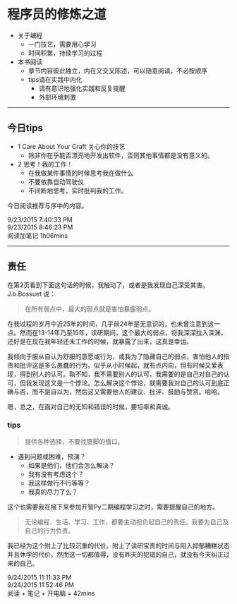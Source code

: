 # 程序员的修炼之道 #

- 关于编程
	- 一门技艺，需要用心学习
	- 时间积累，持续学习的过程
- 本书阅读
	- 章节内容彼此独立，内在又交叉陈述，可以随意阅读，不必按顺序
	- tips请在实践中内化
		- 请有意识地强化实践和反复提醒
		- 外部环境刺激

----------

## 今日tips ##

- 1 Care About Your Craft 关心你的技艺
	- 除非你在乎能否漂亮地开发出软件，否则其他事情都是没有意义的。
- 2 思考！我的工作！
	- 在我做某件事情的时候思考我在做什么
	- 不要依靠自动驾驶仪
	- 不间断地思考，实时批判我的工作。

今日阅读推荐与序中的内容。

9/23/2015 7:40:33 PM   
9/23/2015 8:46:23 PM  
阅读加笔记 1h06mins

----------

## 责任 ##

在第2页看到下面这句话的时候，我触动了，或者是我发现自己深受其害。  
J.b.Bossuet 说：
> 在所有弱点中，最大的弱点就是害怕暴露弱点。

在我过程的岁月中近25年的时间，几乎前24年是无意识的，也未曾注意到这一点。然而在13-14年乃至15年，读研期间，这个最大的弱点，将我深深拉入深渊，还好是在现在我年轻还未工作的时候，就暴露了出来，这真是幸运。

我倾向于服从自认为舒服的意愿或行为，或我为了隐藏自己的弱点，害怕他人的指责和批评这是多么愚蠢的行为。似乎从小时候起，就有点内向，但有时候又爱表现，得到别人的认可。孰不知，我不需要别人的认可，我需要的是自己对自己的认可，但我发现这又是一个悖论。怎么解决这个悖论，就需要我对自己的认可到底正确与否，而不是自以为，然后这又需要他人的建议、批评、鼓励与赞赏。哈哈。

嗯，总之，在面对自己的无知和错误的时候，要坦率和真诚。

### tips ###

> 提供各种选择，不要找蹩脚的借口。

- 遇到问题或困难，预演？
	- 如果是他们，他们会怎么解决？
	- 我有没有考虑这个？
	- 我这样做行不行等等？
	- 我真的尽力了么？

这个也需要我在接下来参加开智Py二期编程学习之时，需要提醒自己的地方。

> 无论编程、生活、学习、工作，都要主动担负起自己的责任。我要为自己及自己的行为负责。

我已经为这个附上了比较沉重的代价。附上了读研宝贵的时间与陷入抑郁糟糕状态并且休学的代价。然而这一切都值得，没有昨天的犯错的自己，就没有今天纠正过来的自己。

9/24/2015 11:11:33 PM   
9/24/2015 11:52:46 PM   
阅读 + 笔记 + 开电脑 = 42mins 
